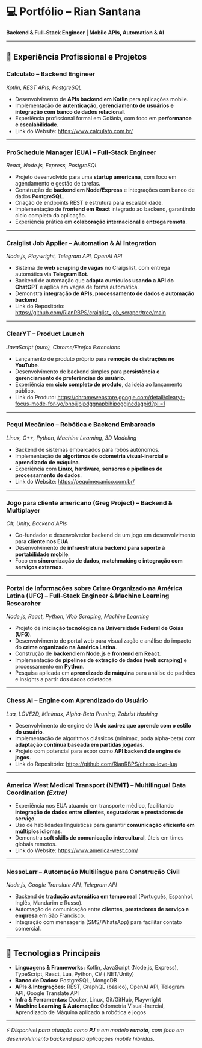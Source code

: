 # 💻 Portfólio – Rian Santana  
**Backend & Full-Stack Engineer | Mobile APIs, Automation & AI**

---

## 🚀 Experiência Profissional e Projetos

### **Calculato** – Backend Engineer  
*Kotlin, REST APIs, PostgreSQL*  
- Desenvolvimento de **APIs backend em Kotlin** para aplicações mobile.  
- Implementação de **autenticação, gerenciamento de usuários e integração com banco de dados relacional**.  
- Experiência profissional formal em Goiânia, com foco em **performance e escalabilidade**.  
- Link do Website: https://www.calculato.com.br/

---

### **ProSchedule Manager (EUA)** – Full-Stack Engineer  
*React, Node.js, Express, PostgreSQL*  
- Projeto desenvolvido para uma **startup americana**, com foco em agendamento e gestão de tarefas.  
- Construção de **backend em Node/Express** e integrações com banco de dados **PostgreSQL**.  
- Criação de endpoints REST e estrutura para escalabilidade.  
- Implementação de **frontend em React** integrado ao backend, garantindo ciclo completo da aplicação.  
- Experiência prática em **colaboração internacional e entrega remota**.  

---

### **Craiglist Job Applier** – Automation & AI Integration  
*Node.js, Playwright, Telegram API, OpenAI API*  
- Sistema de **web scraping de vagas** no Craigslist, com entrega automática via **Telegram Bot**.  
- Backend de automação que **adapta currículos usando a API do ChatGPT** e aplica em vagas de forma automática.  
- Demonstra **integração de APIs, processamento de dados e automação backend**.  
- Link do Repositório: https://github.com/RianRBPS/craiglist_job_scraper/tree/main 

---

### **ClearYT** – Product Launch  
*JavaScript (puro), Chrome/Firefox Extensions*  
- Lançamento de produto próprio para **remoção de distrações no YouTube**.  
- Desenvolvimento de backend simples para **persistência e gerenciamento de preferências do usuário**.  
- Experiência em **ciclo completo de produto**, da ideia ao lançamento público.  
- Link do Produto: https://chromewebstore.google.com/detail/clearyt-focus-mode-for-yo/bnojijbipdggnapbihipoggjncdagpid?pli=1

---

### **Pequi Mecânico – Robótica e Backend Embarcado**  
*Linux, C++, Python, Machine Learning, 3D Modeling*  
- Backend de sistemas embarcados para robôs autônomos.  
- Implementação de **algoritmos de odometria visual-inercial e aprendizado de máquina**.  
- Experiência com **Linux, hardware, sensores e pipelines de processamento de dados**.  
- Link do Website: https://pequimecanico.com.br/ 

---

### **Jogo para cliente americano (Greg Project)** – Backend & Multiplayer  
*C#, Unity, Backend APIs*  
- Co-fundador e desenvolvedor backend de um jogo em desenvolvimento para **cliente nos EUA**.  
- Desenvolvimento de **infraestrutura backend para suporte à portabilidade mobile**.  
- Foco em **sincronização de dados, matchmaking e integração com serviços externos**.  

---

### **Portal de Informações sobre Crime Organizado na América Latina (UFG)** – Full-Stack Engineer & Machine Learning Researcher  
*Node.js, React, Python, Web Scraping, Machine Learning*  
- Projeto de **iniciação tecnológica na Universidade Federal de Goiás (UFG)**.  
- Desenvolvimento de portal web para visualização e análise do impacto do **crime organizado na América Latina**.  
- Construção de **backend em Node.js** e **frontend em React**.  
- Implementação de **pipelines de extração de dados (web scraping)** e processamento em **Python**.  
- Pesquisa aplicada em **aprendizado de máquina** para análise de padrões e insights a partir dos dados coletados.  

---

### **Chess AI – Engine com Aprendizado do Usuário**  
*Lua, LÖVE2D, Minimax, Alpha-Beta Pruning, Zobrist Hashing*  
- Desenvolvimento de engine de **IA de xadrez que aprende com o estilo do usuário**.  
- Implementação de algoritmos clássicos (minimax, poda alpha-beta) com **adaptação contínua baseada em partidas jogadas**.  
- Projeto com potencial para expor como **API backend de engine de jogos**.  
- Link do Repositório: https://github.com/RianRBPS/chess-love-lua 

---

### **America West Medical Transport (NEMT)** – Multilingual Data Coordination *(Extra)*  
- Experiência nos EUA atuando em transporte médico, facilitando **integração de dados entre clientes, seguradoras e prestadores de serviço**.  
- Uso de habilidades linguísticas para garantir **comunicação eficiente em múltiplos idiomas**.  
- Demonstra **soft skills de comunicação intercultural**, úteis em times globais remotos.  
- Link do Website: https://www.america-west.com/

---

### **NossoLarr – Automação Multilíngue para Construção Civil**  
*Node.js, Google Translate API, Telegram API*  
- Backend de **tradução automática em tempo real** (Português, Espanhol, Inglês, Mandarim e Russo).  
- Automação de comunicação entre **clientes, prestadores de serviço e empresa** em São Francisco.  
- Integração com mensageria (SMS/WhatsApp) para facilitar contato comercial.  

---

## 🔧 Tecnologias Principais

- **Linguagens & Frameworks:** Kotlin, JavaScript (Node.js, Express), TypeScript, React, Lua, Python, C# (.NET/Unity)  
- **Banco de Dados:** PostgreSQL, MongoDB  
- **APIs & Integrações:** REST, GraphQL (básico), OpenAI API, Telegram API, Google Translate API  
- **Infra & Ferramentas:** Docker, Linux, Git/GitHub, Playwright  
- **Machine Learning & Automação:** Odometria Visual-Inercial, Aprendizado de Máquina aplicado a robótica e jogos  

---

⚡ *Disponível para atuação como **PJ** e em modelo **remoto**, com foco em desenvolvimento backend para aplicações mobile híbridas.*  
